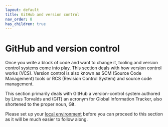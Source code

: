 ```yaml
---
layout: default
title: GitHub and version control
nav_order: 8
has_children: true
---
```


# GitHub and version control

Once you write a block of code and want to change it, tooling and version control systems come into play. This section deals with how version control works (VCS). Version control is also known as SCM (Source Code Management) tools or RCS (Revision Control System) and source code management.

This section primarily deals with GitHub a version-control system authored by Linus Torvalds and (GIT) an acronym for Global Information Tracker, also shortened to the proper noun, Git.

Please set up your [local environment](https://sumisastri.github.io/dev-blogs/dev-environment/) before you can proceed to this section as it will be much easier to follow along.




